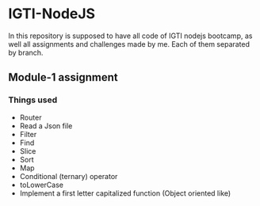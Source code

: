 # IGTI-NodeJS

 In this repository is supposed to have all code of IGTI nodejs bootcamp, as well all assignments and challenges made by me. Each of them separated by branch.

## Module-1 assignment

### Things used

* Router
* Read a Json file
* Filter
* Find
* Slice
* Sort
* Map
* Conditional (ternary) operator
* toLowerCase
* Implement a first letter capitalized function (Object oriented like)
